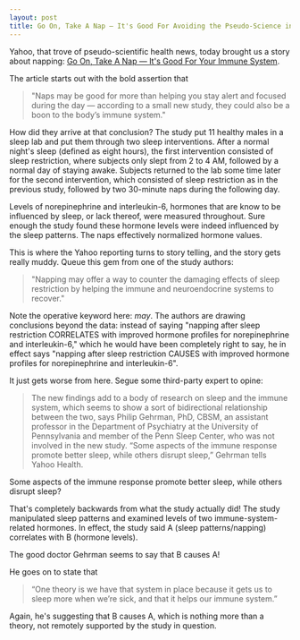 ```yaml
---
layout: post
title: Go On, Take A Nap — It's Good For Avoiding the Pseudo-Science in this Yahoo Story
---
```


Yahoo, that trove of pseudo-scientific health news, today brought us a story about napping: [Go On, Take A Nap — It's Good For Your Immune System](https://www.yahoo.com/health/go-on-take-a-nap-its-good-for-your-immune-110648301107.html).

The article starts out with the bold assertion that 

> "Naps may be good for more than helping you stay alert and focused during the day — according to a small new study, they could also be a boon to the body’s immune system."

How did they arrive at that conclusion? The study put 11 healthy males in a sleep lab and put them through two sleep interventions. After a normal night's sleep (defined as eight hours), the first intervention consisted of sleep restriction, where subjects only slept from 2 to 4 AM, followed by a normal day of staying awake. Subjects returned to the lab some time later for the second intervention, which consisted of sleep restriction as in the previous study, followed by two 30-minute naps during the following day. 

Levels of norepinephrine and interleukin-6, hormones that are know to be influenced by sleep, or lack thereof, were measured throughout. Sure enough the study found these hormone levels were indeed influenced by the sleep patterns. The naps effectively normalized hormone values.

This is where the Yahoo reporting turns to story telling, and the story gets really muddy. Queue this gem from one of the study authors:

> "Napping may offer a way to counter the damaging effects of sleep restriction by helping the immune and neuroendocrine systems to recover."

Note the operative keyword here: _may_. The authors are drawing conclusions beyond the data: instead of saying "napping after sleep restriction CORRELATES with improved hormone profiles for norepinephrine and interleukin-6," which he would have been completely right to say, he in effect says "napping after sleep restriction CAUSES with improved hormone profiles for norepinephrine and interleukin-6".

It just gets worse from here. Segue some third-party expert to opine:

> The new findings add to a body of research on sleep and the immune system, which seems to show a sort of bidirectional relationship between the two, says Philip Gehrman, PhD, CBSM, an assistant professor in the Department of Psychiatry at the University of Pennsylvania and member of the Penn Sleep Center, who was not involved in the new study. “Some aspects of the immune response promote better sleep, while others disrupt sleep,” Gehrman tells Yahoo Health.

Some aspects of the immune response promote better sleep, while others disrupt sleep? 

That's completely backwards from what the study actually did! The study manipulated sleep patterns and examined levels of two immune-system-related hormones. In effect, the study said A (sleep patterns/napping) correlates with B (hormone levels).

The good doctor Gehrman seems to say that B causes A!

He goes on to state that 

>  “One theory is we have that system in place because it gets us to sleep more when we’re sick, and that it helps our immune system.”

Again, he's suggesting that B causes A, which is nothing more than a theory, not remotely supported by the study in question.




